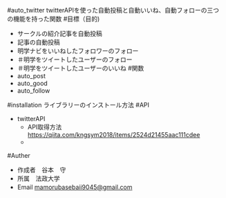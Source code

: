 #auto_twitter
twitterAPIを使った自動投稿と自動いいね、自動フォローの三つの機能を持った関数
#目標（目的)
- サークルの紹介記事を自動投稿
- 記事の自動投稿
- 明学ナビをいいねしたフォロワーのフォロー
- ＃明学をツイートしたユーザーのフォロー
- ＃明学をツイートしたユーザーのいいね
#関数
- auto_post
- auto_good 
- auto_follow

#installation
ライブラリーのインストール方法
#API
- twitterAPI
   - API取得方法
   https://qiita.com/kngsym2018/items/2524d21455aac111cdee
   -
#Auther
- 作成者　谷本　守
- 所属　法政大学　
- Email mamorubasebaii9045@gmail.com
　　